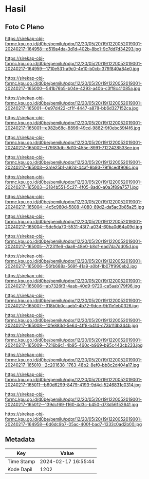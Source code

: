 # Hasil

## Foto C Plano

https://sirekap-obj-formc.kpu.go.id/d0be/pemilu/pdpr/12/20/05/20/19/1220052019001-20240217-164958--d519a4da-3d1d-402b-8bc1-9c7dd7d34293.jpg

https://sirekap-obj-formc.kpu.go.id/d0be/pemilu/pdpr/12/20/05/20/19/1220052019001-20240217-164959--1710e531-a9c0-4e10-b0cb-379f840a84e0.jpg

https://sirekap-obj-formc.kpu.go.id/d0be/pemilu/pdpr/12/20/05/20/19/1220052019001-20240217-165000--541b76b5-b04e-4293-a40b-c3ff8c41085a.jpg

https://sirekap-obj-formc.kpu.go.id/d0be/pemilu/pdpr/12/20/05/20/19/1220052019001-20240217-165001--0e97d422-cf1f-4447-a878-bb6d327152ca.jpg

https://sirekap-obj-formc.kpu.go.id/d0be/pemilu/pdpr/12/20/05/20/19/1220052019001-20240217-165001--e982b68c-8896-49cd-9882-9f0ebc59f4f6.jpg

https://sirekap-obj-formc.kpu.go.id/d0be/pemilu/pdpr/12/20/05/20/19/1220052019001-20240217-165002--f79f83db-8d10-455e-8991-7122428533ee.jpg

https://sirekap-obj-formc.kpu.go.id/d0be/pemilu/pdpr/12/20/05/20/19/1220052019001-20240217-165003--3a1e25b1-a92d-44af-8b93-79f8cedf906c.jpg

https://sirekap-obj-formc.kpu.go.id/d0be/pemilu/pdpr/12/20/05/20/19/1220052019001-20240217-165003--3184b551-5c27-4f05-8ad0-a0a3f89a7571.jpg

https://sirekap-obj-formc.kpu.go.id/d0be/pemilu/pdpr/12/20/05/20/19/1220052019001-20240217-165004--4c5c980d-5808-4080-89d2-da5ac3b85a25.jpg

https://sirekap-obj-formc.kpu.go.id/d0be/pemilu/pdpr/12/20/05/20/19/1220052019001-20240217-165004--5de5da70-5531-43f7-a034-60ba0d64a09d.jpg

https://sirekap-obj-formc.kpu.go.id/d0be/pemilu/pdpr/12/20/05/20/19/1220052019001-20240217-165005--7f231fe6-daa6-48e0-b8df-ead7da7dd05d.jpg

https://sirekap-obj-formc.kpu.go.id/d0be/pemilu/pdpr/12/20/05/20/19/1220052019001-20240217-165006--56fb688a-569f-41a9-a0bf-1b07ff990eb2.jpg

https://sirekap-obj-formc.kpu.go.id/d0be/pemilu/pdpr/12/20/05/20/19/1220052019001-20240217-165006--ab7326f3-4aab-40d9-9720-ca5aab179f96.jpg

https://sirekap-obj-formc.kpu.go.id/d0be/pemilu/pdpr/12/20/05/20/19/1220052019001-20240217-165007--318b0b0c-aeb1-4b72-9dce-9b11e1eb0326.jpg

https://sirekap-obj-formc.kpu.go.id/d0be/pemilu/pdpr/12/20/05/20/19/1220052019001-20240217-165008--10fe883d-5e64-4ff8-b414-c73b113b344b.jpg

https://sirekap-obj-formc.kpu.go.id/d0be/pemilu/pdpr/12/20/05/20/19/1220052019001-20240217-165009--7216b9c1-4b95-460c-b969-b95c443cb233.jpg

https://sirekap-obj-formc.kpu.go.id/d0be/pemilu/pdpr/12/20/05/20/19/1220052019001-20240217-165010--2c201638-1763-48b2-8ef0-bb8c2d404a17.jpg

https://sirekap-obj-formc.kpu.go.id/d0be/pemilu/pdpr/12/20/05/20/19/1220052019001-20240217-165011--b60d6299-8479-4193-9d4d-5246831c0314.jpg

https://sirekap-obj-formc.kpu.go.id/d0be/pemilu/pdpr/12/20/05/20/19/1220052019001-20240217-165012--139dcf69-f160-4d3c-b450-d73d56152641.jpg

https://sirekap-obj-formc.kpu.go.id/d0be/pemilu/pdpr/12/20/05/20/19/1220052019001-20240217-164958--6d6dc9b7-05ac-400f-bad7-1333c0ad2b00.jpg


## Metadata

| Key        | Value               |
| ---------- | ------------------- |
| Time Stamp | 2024-02-17 16:55:44 |
| Kode Dapil | 1202                |



